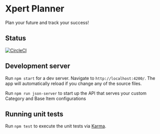 # Xpert Planner

Plan your future and track your success!

## Status
[![CircleCI](https://circleci.com/gh/brendoncaulkins/xpert-planner.svg?style=svg&circle-token=3430129b997adb773cc1cdb052d0d9201711875a)](https://circleci.com/gh/brendoncaulkins/xpert-planner)

## Development server

Run `npm start` for a dev server. Navigate to `http://localhost:4200/`. The app will automatically reload if you change any of the source files.

Run `npm run json-server` to start up the API that serves your custom Category and Base Item configurations

## Running unit tests

Run `npm test` to execute the unit tests via [Karma](https://karma-runner.github.io).
